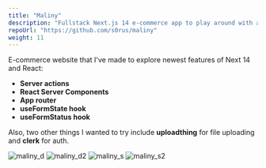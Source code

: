```yaml
---
title: "Maliny"
description: "Fullstack Next.js 14 e-commerce app to play around with all the fancy new features."
repoUrl: "https://github.com/s0rus/maliny"
weight: 11
---
```


E-commerce website that I've made to explore newest features of Next 14 and React:

- **Server actions**
- **React Server Components**
- **App router**
- **useFormState hook**
- **useFormStatus hook**

Also, two other things I wanted to try include **uploadthing** for file uploading and **clerk** for auth.


![maliny_d](https://github.com/s0rus/devsor.us/assets/45129985/b71f4b97-d853-4cd0-b896-976a46d2de8f)
![maliny_d2](https://github.com/s0rus/devsor.us/assets/45129985/329c22f0-040f-476d-8e15-e27332cb8ce9)
![maliny_s](https://github.com/s0rus/devsor.us/assets/45129985/246dab93-47df-4a9a-96c9-079ee0479be3)
![maliny_s2](https://github.com/s0rus/devsor.us/assets/45129985/003b9a97-2efd-400a-8471-1d7be33e9b28)
